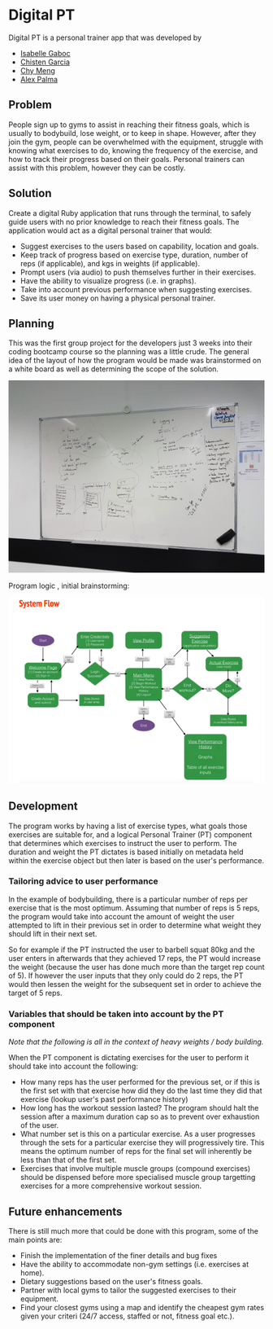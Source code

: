 # Digital PT

Digital PT is a personal trainer app that was developed by

* [Isabelle Gaboc](https://github.com/igaboc/)
* [Chisten Garcia](https://github.com/christengarcia/)
* [Chy Meng](https://github.com/chy24/)
* [Alex Palma](https://github.com/developingAlex/)

## Problem

People sign up to gyms to assist in reaching their fitness goals, which is usually to bodybuild, lose weight, or to keep in shape. 
However, after they join the gym, people can be overwhelmed with the equipment, struggle with knowing what exercises to do, knowing the frequency of the exercise, and how to track their progress based on their goals. 
Personal trainers can assist with this problem, however they can be costly. 

## Solution

Create a digital Ruby application that runs through the terminal, to safely guide users with no prior knowledge to reach their fitness goals. The application would act as a digital personal trainer that would: 
* Suggest exercises to the users based on capability, location and goals.
* Keep track of progress based on exercise type, duration, number of reps (if applicable), and kgs in weights (if applicable).
* Prompt users (via audio) to push themselves further in their exercises.
* Have the ability to visualize progress (i.e. in graphs).
* Take into account previous performance when suggesting exercises.
* Save its user money on having a physical personal trainer.

## Planning

This was the first group project for the developers just 3 weeks into their coding bootcamp course so the planning was a little crude.
The general idea of the layout of how the program would be made was brainstormed on a white board as well as determining the scope of the solution. 

![](/README-assets/whiteboard-planning.jpg)

Program logic , initial brainstorming:

![](/README-assets/flow-chart.png)

## Development

The program works by having a list of exercise types, what goals those exercises are suitable for, and a logical Personal Trainer (PT) component that determines which exercises to instruct the user to perform. The duration and weight the PT dictates is based initially on metadata held within the exercise object but then later is based on the user's performance.

### Tailoring advice to user performance

In the example of bodybuilding, there is a particular number of reps per exercise that is the most optimum. Assuming that number of reps is 5 reps, the program would take into account the amount of weight the user attempted to lift in their previous set in order to determine what weight they should lift in their next set.

So for example if the PT instructed the user to barbell squat 80kg and the user enters in afterwards that they achieved 17 reps, the PT would increase the weight (because the user has done much more than the target rep count of 5). If however the user inputs that they only could do 2 reps, the PT would then lessen the weight for the subsequent set in order to achieve the target of 5 reps.

### Variables that should be taken into account by the PT component

*Note that the following is all in the context of heavy weights / body building.*

When the PT component is dictating exercises for the user to perform it should take into account the following:

* How many reps has the user performed for the previous set, or if this is the first set with that exercise how did they do the last time they did that exercise (lookup user's past performance history)
* How long has the workout session lasted? The program should halt the session after a maximum duration cap so as to prevent over exhaustion of the user.
* What number set is this on a particular exercise. As a user progresses through the sets for a particular exercise they will progressively tire. This means the optimum number of reps for the final set will inherently be less than that of the first set.
* Exercises that involve multiple muscle groups (compound exercises) should be dispensed before more specialised muscle group targetting exercises for a more comprehensive workout session.

## Future enhancements

There is still much more that could be done with this program, some of the main points are:

* Finish the implementation of the finer details and bug fixes
* Have the ability to accommodate non-gym settings (i.e. exercises at home).
* Dietary suggestions based on the user's fitness goals.
* Partner with local gyms to tailor the suggested exercises to their equipment.
* Find your closest gyms using a map and identify the cheapest gym rates given your criteri (24/7 access, staffed or not, fitness goal etc.).